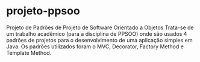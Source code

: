 # projeto-ppsoo
Projeto de Padrões de Projeto de Software Orientado a Objetos
 Trata-se de um trabalho acadêmico (para a disciplina de PPSOO) onde são usados 4 padrões de projetos para o desenvolvimento de uma 
 aplicação simples em Java. Os padrões utilizados foram o MVC, Decorator, Factory Method e Template Method.
